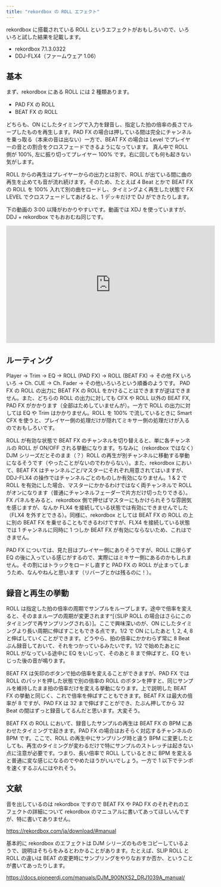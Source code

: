 ```yaml
---
title: "rekordbox の ROLL エフェクト"
---
```


rekordbox に搭載されている ROLL というエフェクトがおもしろいので、いろいろと試した結果を記載します。

- rekordbox 7.1.3.0322
- DDJ-FLX4（ファームウェア 1.06）

## 基本

まず、rekordbox にある ROLL には 2 種類あります。

- PAD FX の ROLL
- BEAT FX の ROLL

どちらも、ON にしたタイミングで入力を録音し、指定した拍の倍率の長さでループしたものを再生します。PAD FX の場合は押している間は完全にチャンネルを乗っ取る（本来の音は出ない）一方で、BEAT FX の場合は Level でプレイヤーの音との割合をクロスフェードできるようになっています。 真ん中で ROLL 側が 100%, 左に振り切ってプレイヤー 100% です。右に回しても何も起きない気がします。

ROLL からの再生はプレイヤーからの出力とは別で、ROLL が出ている間に曲の再生を止めても音が流れ続けます。そのため、たとえば 4 Beat とかで BEAT FX の ROLL を 100% 入れて別の曲をロードし、タイミングよく再生した状態で FX LEVEL でクロスフェードしてあげると、1 デッキだけで DJ ができたりします。

下の動画の 3:00 以降がわかりやすいです。動画では XDJ を使っていますが、DDJ + rekordbox でもおおむね同じです。

<iframe width="560" height="315" src="https://www.youtube.com/embed/iwV6RPZCW4o?si=EmeLS11B2ES4E0Zn&amp;start=179" title="YouTube video player" frameborder="0" allow="accelerometer; autoplay; clipboard-write; encrypted-media; gyroscope; picture-in-picture; web-share" referrerpolicy="strict-origin-when-cross-origin" allowfullscreen></iframe>

## ルーティング

Player → Trim → EQ → ROLL (PAD FX) → ROLL (BEAT FX) → その他 FX いろいろ → Ch. CUE → Ch. Fader → その他いろいろという順番のようです。 PAD FX の ROLL の出力に BEAT FX の ROLL をかけることはできますが逆はできません。また、どちらの ROLL の出力に対しても CFX や ROLL 以外の BEAT FX, PAD FX がかかります（全部はためしていませんが）。一方で ROLL の出力に対しては EQ や Trim はかかりません。ROLL を 100% で流しているときに Smart CFX を使うと、プレイヤー側の処理だけが隠れてミキサー側の処理だけが入るのでおもしろいです。

ROLL が有効な状態で BEAT FX のチャンネルを切り替えると、単に各チャンネルの ROLL が ON/OFF される挙動になります。ちなみに（rekordbox ではなく）DJM シリーズだとそのまま（？）ROLL の再生が別チャンネルに移動する挙動になるそうです（やったことがないのでわからない）。また、rekordbox において、BEAT FX はチャンネルごと/マスターにそれぞれ用意されてはいますが、DDJ-FLX4 の操作ではチャンネルごとのものしか有効になりません。1 & 2 で ROLL を有効にした場合、マスターにかかるわけではなく両チャンネルで ROLL がオンになります（普通にチャンネルフェーダーで片方だけ切ったりできる）。FX パネルをみると、rekordbox 側で押せばマスターにもかけられそうな雰囲気を感じますが、なんか FLX4 を接続している状態では有効にできませんでした（FLX4 を外すとできる）。同様に、rekordbox としては BEAT FX の ROLL の上に別の BEAT FX を乗せることもできるわけですが、FLX4 を接続している状態では 1 チャンネルに同時に 1 つしか BEAT FX が有効にならないため、これはできません。

PAD FX については、見た目はプレイヤー側にありそうですが、ROLL に限らず EQ の後に入っている感じがするので、実際にはミキサー側にあるのかもしれません。その割にはトラックをロードし直すと PAD FX の ROLL が止まってしまうため、なんやねんと思います（リバーブとかは残るのに！）。

## 録音と再生の挙動

ROLL は指定した拍の倍率の周期でサンプルをループします。途中で倍率を変えると、そのままループの周期が変更されます^[（SLIP ROLL の場合はさらにこのタイミングで再サンプリングされる）]。ここで興味深いのが、ON にしたタイミングより長い周期に伸ばすこともできる点です。1/2 で ON にしたあと 1, 2, 4, 8 と伸ばしていくことができます。どうやら、拍の倍率にかかわらず常に 8 Beat ぶん録音しておいて、それをつかっているみたいです。1/2 で始めたあとに ROLL がなっている途中に EQ をいじって、そのあと 8 まで伸ばすと、EQ をいじった後の音が鳴ります。

BEAT FX は矢印のボタンで拍の倍率を変えることができますが、PAD FX では ROLL のパッドを押した状態で別の倍率の ROLL のボタンを押すと、同じサンプルを維持したまま拍の倍率だけを変える挙動になります。上で説明した BEAT FX の挙動と同じく、これで倍率を伸ばすこともできます。BEAT FX は最大の倍率が 8 ですが、PAD FX は 32 まで伸ばすことができ、たぶん押してから 32 Beat の間はずっと録音してるんだと思います。大変そう。

BEAT FX の ROLL において、録音したサンプルの再生は BEAT FX の BPM にあわせたタイミングで起きます。PAD FX の場合はおそらく対応するチャンネルの BPM です。ここで、ROLL の再生中にサンプリング時と違う BPM に変更したとしても、再生のタイミングが変わるだけで特にサンプルのストレッチは起きない点に注意が必要です。つまり、長い倍率で ROLL しているときに BPM を変えると普通に変な感じになるのでやめたほうがいいでしょう。一方で 1 以下でテンポを速くするぶんにはやれそう。

## 文献

音を出しているのは rekordbox ですので BEAT FX や PAD FX のそれぞれのエフェクトの詳細について rekordbox のマニュアルに書いてあってほしいんですが、特に書いてありません。

<https://rekordbox.com/ja/download/#manual>

基本的に rekordbox のエフェクトは DJM シリーズのものをコピーしているようで、説明はそちらをみるとわかることがあります。たとえば、SLIP ROLL と ROLL の違いは BEAT の変更時にサンプリングをやりなおすか否か、ということが書いてあったりします。

<https://docs.pioneerdj.com/manuals/DJM_900NXS2_DRJ1039A_manual/>
